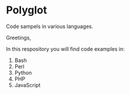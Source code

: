 # Polyglot
Code sampels in various languages.


Greetings,

In this respository you will find code examples in:

1. Bash 
2. Perl
3. Python
4. PHP
5. JavaScript
